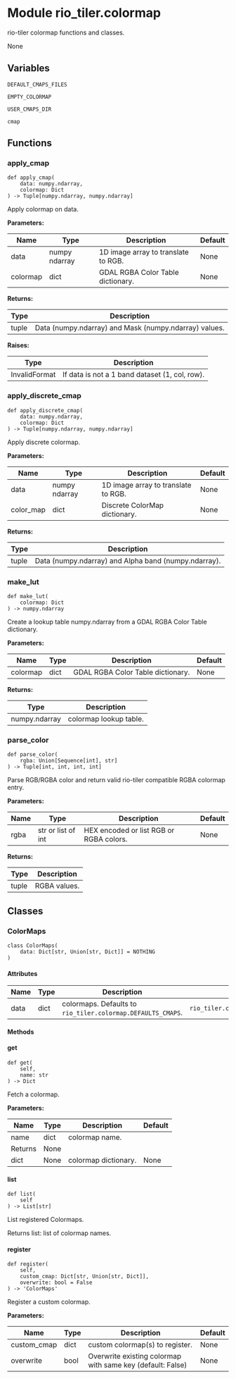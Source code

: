 # Module rio_tiler.colormap

rio-tiler colormap functions and classes.

None

## Variables

```python3
DEFAULT_CMAPS_FILES
```

```python3
EMPTY_COLORMAP
```

```python3
USER_CMAPS_DIR
```

```python3
cmap
```

## Functions

    
### apply_cmap

```python3
def apply_cmap(
    data: numpy.ndarray,
    colormap: Dict
) -> Tuple[numpy.ndarray, numpy.ndarray]
```

    
Apply colormap on data.

**Parameters:**

| Name | Type | Description | Default |
|---|---|---|---|
| data | numpy ndarray | 1D image array to translate to RGB. | None |
| colormap | dict | GDAL RGBA Color Table dictionary. | None |

**Returns:**

| Type | Description |
|---|---|
| tuple | Data (numpy.ndarray) and Mask (numpy.ndarray) values. |

**Raises:**

| Type | Description |
|---|---|
| InvalidFormat | If data is not a 1 band dataset (1, col, row). |

    
### apply_discrete_cmap

```python3
def apply_discrete_cmap(
    data: numpy.ndarray,
    colormap: Dict
) -> Tuple[numpy.ndarray, numpy.ndarray]
```

    
Apply discrete colormap.

**Parameters:**

| Name | Type | Description | Default |
|---|---|---|---|
| data | numpy ndarray | 1D image array to translate to RGB. | None |
| color_map | dict | Discrete ColorMap dictionary. | None |

**Returns:**

| Type | Description |
|---|---|
| tuple | Data (numpy.ndarray) and Alpha band (numpy.ndarray). |

    
### make_lut

```python3
def make_lut(
    colormap: Dict
) -> numpy.ndarray
```

    
Create a lookup table numpy.ndarray from a GDAL RGBA Color Table dictionary.

**Parameters:**

| Name | Type | Description | Default |
|---|---|---|---|
| colormap | dict | GDAL RGBA Color Table dictionary. | None |

**Returns:**

| Type | Description |
|---|---|
| numpy.ndarray | colormap lookup table. |

    
### parse_color

```python3
def parse_color(
    rgba: Union[Sequence[int], str]
) -> Tuple[int, int, int, int]
```

    
Parse RGB/RGBA color and return valid rio-tiler compatible RGBA colormap entry.

**Parameters:**

| Name | Type | Description | Default |
|---|---|---|---|
| rgba | str or list of int | HEX encoded or list RGB or RGBA colors. | None |

**Returns:**

| Type | Description |
|---|---|
| tuple | RGBA values. |

## Classes

### ColorMaps

```python3
class ColorMaps(
    data: Dict[str, Union[str, Dict]] = NOTHING
)
```

#### Attributes

| Name | Type | Description | Default |
|---|---|---|---|
| data | dict | colormaps. Defaults to `rio_tiler.colormap.DEFAULTS_CMAPS`. | `rio_tiler.colormap.DEFAULTS_CMAPS` |

#### Methods

    
#### get

```python3
def get(
    self,
    name: str
) -> Dict
```

    
Fetch a colormap.

**Parameters:**

| Name | Type | Description | Default |
|---|---|---|---|
| name | dict | colormap name.
Returns | None |
| dict | None | colormap dictionary. | None |

    
#### list

```python3
def list(
    self
) -> List[str]
```

    
List registered Colormaps.

Returns
    list: list of colormap names.

    
#### register

```python3
def register(
    self,
    custom_cmap: Dict[str, Union[str, Dict]],
    overwrite: bool = False
) -> 'ColorMaps'
```

    
Register a custom colormap.

**Parameters:**

| Name | Type | Description | Default |
|---|---|---|---|
| custom_cmap | dict | custom colormap(s) to register. | None |
| overwrite | bool | Overwrite existing colormap with same key (default: False) | None |
